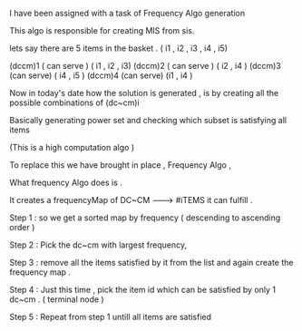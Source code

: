 I have been assigned with a task of Frequency Algo generation

This algo is responsible for creating MIS from sis.

lets say there are 5 items in the basket . ( i1 , i2 , i3 , i4 , i5)

(dccm)1 ( can serve ) ( i1 , i2 , i3)
(dccm)2 ( can serve ) ( i2 , i4 ) 
(dccm)3 (can serve) ( i4 , i5 ) 
(dccm)4 (can serve) (i1 , i4 )

Now in today's date how the solution is generated , is by creating all the possible combinations of (dc~cm)i

Basically generating power set and checking which subset is satisfying all items

(This is a high computation algo )

To replace this we have brought in place , Frequency Algo ,

What frequency Algo does is .

It creates a frequencyMap of DC~CM ---> #iTEMS it can fulfill .

Step 1 : so we get a sorted map by frequency ( descending to ascending order )

Step 2 : Pick the dc~cm with largest frequency,

Step 3 : remove all the items satisfied by it from the list and again create the frequency map .

Step 4 : Just this time , pick the item id which can be satisfied by only 1 dc~cm . ( terminal node )

Step 5 : Repeat from step 1 untill all items are satisfied
